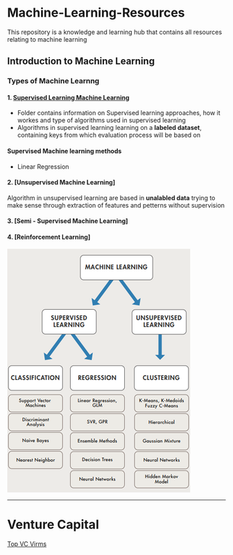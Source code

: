 # Machine-Learning-Resources

This repository is a knowledge and learning hub that contains all resources relating to machine learning


## Introduction to Machine Learning

### Types of Machine Learnng


#### 1. [Supervised Learning Machine Learning ](https://github.com/Jean-njoroge/Machine-Learning-Resources/tree/master/supervised_learning)
 * Folder contains information on Supervised learning approaches, how it workes and type of algorithms used in supervised learning
 * Algorithms in supervised learning learning on a **labeled dataset**, containing keys from which evaluation process will be based on
 
 #### Supervised Machine learning methods
* Linear Regression

 #### 2. [Unsupervised Machine Learning]
 Algorithm in unsupervised learning are based in **unalabled data** trying to make sense through extraction of features and petterns without supervision
 
 #### 3. [Semi - Supervised Machine Learning]
 #### 4. [Reinforcement Learning]

![Ensemble learning architeceture](https://github.com/Jean-njoroge/Machine-Learning-Resources/blob/master/Machine_learning.png
) 

_____
# Venture Capital
[Top VC Virms](https://growthlist.co/blog/ai-vc)
